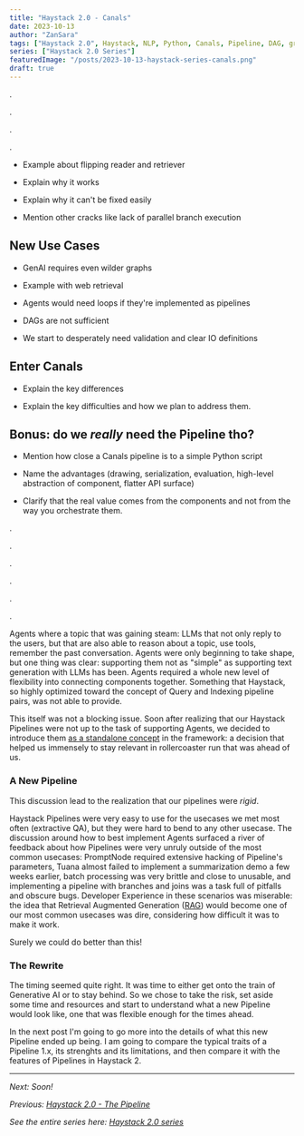 ```yaml
---
title: "Haystack 2.0 - Canals"
date: 2023-10-13
author: "ZanSara"
tags: ["Haystack 2.0", Haystack, NLP, Python, Canals, Pipeline, DAG, graph, "API Design", "Semantic Search"]
series: ["Haystack 2.0 Series"]
featuredImage: "/posts/2023-10-13-haystack-series-canals.png"
draft: true
---
```


.

.

.

.

- Example about flipping reader and retriever

- Explain why it works

- Explain why it can't be fixed easily

- Mention other cracks like lack of parallel branch execution


## New Use Cases

- GenAI requires even wilder graphs

- Example with web retrieval

- Agents would need loops if they're implemented as pipelines

- DAGs are not sufficient

- We start to desperately need validation and clear IO definitions

## Enter Canals

- Explain the key differences

- Explain the key difficulties and how we plan to address them.


## Bonus: do we *really* need the Pipeline tho?

- Mention how close a Canals pipeline is to a simple Python script

- Name the advantages (drawing, serialization, evaluation, high-level abstraction of component, flatter API surface)

- Clarify that the real value comes from the components and not from the way you orchestrate them.

.

.

.

.

.

.

Agents where a topic that was gaining steam: LLMs that not only reply to the users, but that are also able to reason about a topic, use tools, remember the past conversation. Agents were only beginning to take shape, but one thing was clear: supporting them not as "simple" as supporting text generation with LLMs has been. Agents required a whole new level of flexibility into connecting components together. Something that Haystack, so highly optimized toward the concept of Query and Indexing pipeline pairs, was not able to provide.

This itself was not a blocking issue. Soon after realizing that our Haystack Pipelines were not up to the task of supporting Agents, we decided to introduce them [as a standalone concept](https://github.com/deepset-ai/haystack/pull/3925) in the framework: a decision that helped us immensely to stay relevant in rollercoaster run that was ahead of us.

### A New Pipeline

This discussion lead to the realization that our pipelines were *rigid*. 

Haystack Pipelines were very easy to use for the usecases we met most often (extractive QA), but they were hard to bend to any other usecase. The discussion around how to best implement Agents surfaced a river of feedback about how Pipelines were very unruly outside of the most common usecases: PromptNode required extensive hacking of Pipeline's parameters, Tuana almost failed to implement a summarization demo a few weeks earlier, batch processing was very brittle and close to unusable, and implementing a pipeline with branches and joins was a task full of pitfalls and obscure bugs. Developer Experience in these scenarios was miserable: the idea that Retrieval Augmented Generation ([RAG](https://www.deepset.ai/blog/llms-retrieval-augmentation)) would become one of our most common usecases was dire, considering how difficult it was to make it work.

Surely we could do better than this!

### The Rewrite

The timing seemed quite right. It was time to either get onto the train of Generative AI or to stay behind. So we chose to take the risk, set aside some time and resources and start to understand what a new Pipeline  would look like, one that was flexible enough for the times ahead.

In the next post I'm going to go more into the details of what this new Pipeline ended up being. I am going to compare the typical traits of a Pipeline 1.x, its strenghts and its limitations, and then compare it with the features of Pipelines in Haystack 2.

---

*Next: Soon!*

*Previous: [Haystack 2.0 - The Pipeline](/posts/2023-10-10-haystack-series-pipeline)*

*See the entire series here: [Haystack 2.0 series](/series/haystack-2.0-series/)*